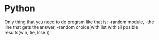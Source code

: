 # Python
Only thing that you need to do program like that is:
-random module,
-the line that gets the answer,
-random choice(with list with all posible results(win, tie, lose.))
